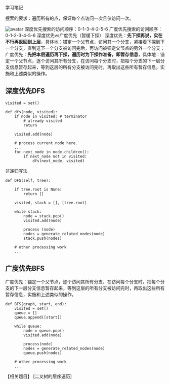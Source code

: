 学习笔记

搜索的要求：遍历所有的点，保证每个点访问一次且仅访问一次。

![avatar](https://gitee.com/chunxianwang/ImageHost/raw/master/uPic/DFS和BFS.png)
深度优先搜索的访问顺序：0-1-3-4-2-5-6
广度优先搜索的访问顺序：0-1-2-3-4-5-6
深度优先vs广度优先（暂缓下探）
深度优先：**先下探再说，实在不行再返回到上层**，具体地：锚定一个父节点，访问其一个分支，紧接着下探到下一个分支，直到这下一个分支被访问完后，再访问被锚定父节点的另外一个分支；
广度优先：**先把本层遍历再下探，遍历时为下探作准备，即暂存信息**，具体地：锚定一个父节点，逐个访问其所有分支，在访问每个分支时，把每个分支的下一层分支信息暂存起来，等到这层的所有分支被访问完时，再取出这些所有暂存信息，实施和上述类似的操作。

## 深度优先DFS

```
visited = set() 

def dfs(node, visited):
    if node in visited: # terminator
    	# already visited 
    	return 

	visited.add(node) 

	# process current node here. 
	...
	for next_node in node.children(): 
		if next_node not in visited: 
			dfs(next_node, visited)
```
非递归写法
```
def DFS(self, tree): 

	if tree.root is None: 
		return [] 

	visited, stack = [], [tree.root]

	while stack: 
		node = stack.pop() 
		visited.add(node)

		process (node) 
		nodes = generate_related_nodes(node) 
		stack.push(nodes) 

	# other processing work 
	...
```

## 广度优先BFS
广度优先：锚定一个父节点，逐个访问其所有分支，在访问每个分支时，把每个分支的下一层分支信息暂存起来，等到这层的所有分支被访问完时，再取出这些所有暂存信息，实施和上述类似的操作。

```
def BFS(graph, start, end):
    visited = set()
	queue = [] 
	queue.append([start]) 

	while queue: 
		node = queue.pop() 
		visited.add(node)

		process(node) 
		nodes = generate_related_nodes(node) 
		queue.push(nodes)

	# other processing work 
	...
```

【相关题目】
[二叉树的层序遍历]